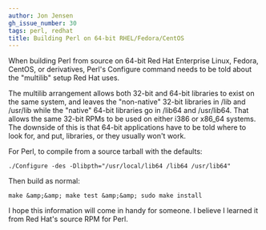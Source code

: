 ```yaml
---
author: Jon Jensen
gh_issue_number: 30
tags: perl, redhat
title: Building Perl on 64-bit RHEL/Fedora/CentOS
---
```


When building Perl from source on 64-bit Red Hat Enterprise Linux, Fedora, CentOS, or derivatives, Perl's Configure command needs to be told about the "multilib" setup Red Hat uses.

The multilib arrangement allows both 32-bit and 64-bit libraries to exist on the same system, and leaves the "non-native" 32-bit libraries in /lib and /usr/lib while the "native" 64-bit libraries go in /lib64 and /usr/lib64. That allows the same 32-bit RPMs to be used on either i386 or x86_64 systems. The downside of this is that 64-bit applications have to be told where to look for, and put, libraries, or they usually won't work.

For Perl, to compile from a source tarball with the defaults:

```
./Configure -des -Dlibpth="/usr/local/lib64 /lib64 /usr/lib64"
```

Then build as normal:

```
make &amp;&amp; make test &amp;&amp; sudo make install
```

I hope this information will come in handy for someone. I believe I learned it from Red Hat's source RPM for Perl.
